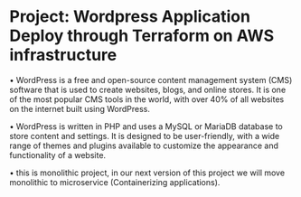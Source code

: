 # Project: Wordpress Application Deploy through Terraform on AWS infrastructure
•   WordPress is a free and open-source content management system (CMS) software that is used to create websites, blogs, and online stores.
    It is one of the most popular CMS tools in the world, with over 40% of all websites on the internet built using WordPress.

•   WordPress is written in PHP and uses a MySQL or MariaDB database to store content and settings. It is designed to be user-friendly, with a 
    wide range of themes and plugins available to customize the appearance and functionality of a website.

•   this is monolithic project, in our next version of this project we will move monolithic to microservice (Containerizing applications).

